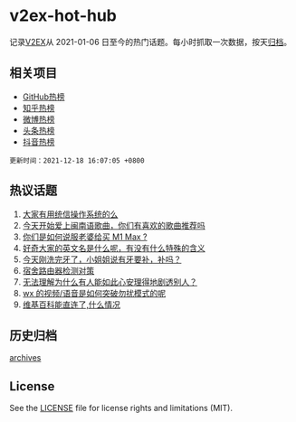 # v2ex-hot-hub

 记录[V2EX](https://www.v2ex.com/)从 2021-01-06 日至今的热门话题。每小时抓取一次数据，按天[归档](archives)。
 
 ## 相关项目

- [GitHub热榜](https://github.com/snaildev/github-hot-hub)
- [知乎热榜](https://github.com/snaildev/zhihu-hot-hub)
- [微博热榜](https://github.com/snaildev/weibo-hot-hub)
- [头条热榜](https://github.com/snaildev/toutiao-hot-hub)
- [抖音热榜](https://github.com/snaildev/douyin-hot-hub)


 `更新时间：2021-12-18 16:07:05 +0800`

## 热议话题

1. [大家有用统信操作系统的么](https://www.v2ex.com/t/822873)
1. [今天开始爱上闽南语歌曲，你们有喜欢的歌曲推荐吗](https://www.v2ex.com/t/822962)
1. [你们是如何说服老婆给买 M1 Max ?](https://www.v2ex.com/t/822863)
1. [好奇大家的英文名是什么呢，有没有什么特殊的含义](https://www.v2ex.com/t/822897)
1. [今天刚洗完牙了，小姐姐说有牙要补，补吗？](https://www.v2ex.com/t/822899)
1. [宿舍路由器检测对策](https://www.v2ex.com/t/822938)
1. [无法理解为什么有人能如此心安理得地剧透别人？](https://www.v2ex.com/t/822841)
1. [wx 的视频/语音是如何突破勿扰模式的呢](https://www.v2ex.com/t/822928)
1. [维基百科能直连了,什么情况](https://www.v2ex.com/t/822846)

## 历史归档

[archives](archives)

## License

See the [LICENSE](LICENSE) file for license rights and limitations (MIT).
